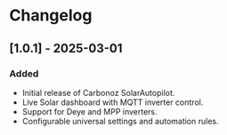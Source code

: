 # Changelog

## [1.0.1] - 2025-03-01
### Added
- Initial release of Carbonoz SolarAutopilot.
- Live Solar dashboard with MQTT inverter control.
- Support for Deye and MPP inverters.
- Configurable universal settings and automation rules.
